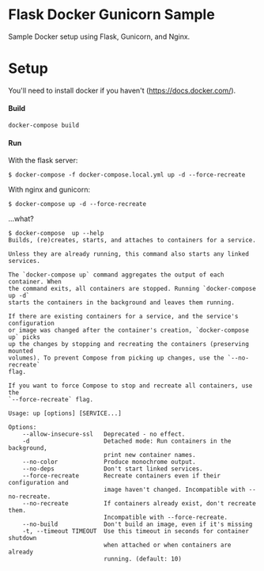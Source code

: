 Flask Docker Gunicorn Sample
============================

Sample Docker setup using Flask, Gunicorn, and Nginx.

# Setup

You'll need to install docker if you haven't (https://docs.docker.com/).

#### Build

    docker-compose build

#### Run

With the flask server:

    $ docker-compose -f docker-compose.local.yml up -d --force-recreate

With nginx and gunicorn:

    $ docker-compose up -d --force-recreate


...what?

    $ docker-compose  up --help
    Builds, (re)creates, starts, and attaches to containers for a service.

    Unless they are already running, this command also starts any linked services.

    The `docker-compose up` command aggregates the output of each container. When
    the command exits, all containers are stopped. Running `docker-compose up -d`
    starts the containers in the background and leaves them running.

    If there are existing containers for a service, and the service's configuration
    or image was changed after the container's creation, `docker-compose up` picks
    up the changes by stopping and recreating the containers (preserving mounted
    volumes). To prevent Compose from picking up changes, use the `--no-recreate`
    flag.

    If you want to force Compose to stop and recreate all containers, use the
    `--force-recreate` flag.

    Usage: up [options] [SERVICE...]

    Options:
        --allow-insecure-ssl   Deprecated - no effect.
        -d                     Detached mode: Run containers in the background,
                               print new container names.
        --no-color             Produce monochrome output.
        --no-deps              Don't start linked services.
        --force-recreate       Recreate containers even if their configuration and
                               image haven't changed. Incompatible with --no-recreate.
        --no-recreate          If containers already exist, don't recreate them.
                               Incompatible with --force-recreate.
        --no-build             Don't build an image, even if it's missing
        -t, --timeout TIMEOUT  Use this timeout in seconds for container shutdown
                               when attached or when containers are already
                               running. (default: 10)

